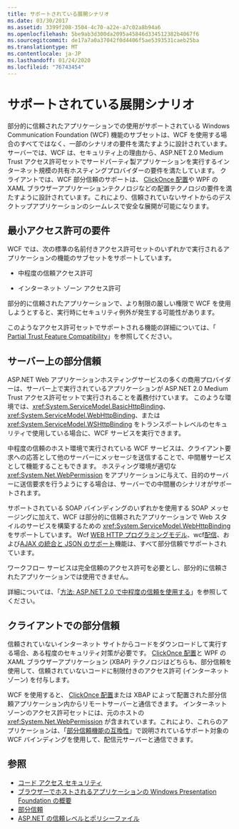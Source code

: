 ```yaml
---
title: サポートされている展開シナリオ
ms.date: 03/30/2017
ms.assetid: 3399f208-3504-4c70-a22e-a7c02a8b94a6
ms.openlocfilehash: 5be9ab3d300da2095a45846d334512382b4067f6
ms.sourcegitcommit: de17a7a0a37042f0d4406f5ae5393531caeb25ba
ms.translationtype: MT
ms.contentlocale: ja-JP
ms.lasthandoff: 01/24/2020
ms.locfileid: "76743454"
---
```

# <a name="supported-deployment-scenarios"></a>サポートされている展開シナリオ

部分的に信頼されたアプリケーションでの使用がサポートされている Windows Communication Foundation (WCF) 機能のサブセットは、WCF を使用する場合のすべてではなく、一部のシナリオの要件を満たすように設計されています。 サーバーでは、WCF は、セキュリティ上の理由から、ASP.NET 2.0 Medium Trust アクセス許可セットでサードパーティ製アプリケーションを実行するインターネット規模の共有ホスティングプロバイダーの要件を満たしています。 クライアントでは、WCF 部分信頼のサポートは、 [ClickOnce 配置](/visualstudio/deployment/clickonce-security-and-deployment)や WPF の XAML ブラウザーアプリケーションテクノロジなどの配置テクノロジの要件を満たすように設計されています。これにより、信頼されていないサイトからのデスクトップアプリケーションのシームレスで安全な展開が可能になります。

## <a name="minimum-permission-requirements"></a>最小アクセス許可の要件

WCF では、次の標準の名前付きアクセス許可セットのいずれかで実行されるアプリケーションの機能のサブセットをサポートしています。

- 中程度の信頼アクセス許可

- インターネット ゾーン アクセス許可

部分的に信頼されたアプリケーションで、より制限の厳しい権限で WCF を使用しようとすると、実行時にセキュリティ例外が発生する可能性があります。

このようなアクセス許可セットでサポートされる機能の詳細については、「 [Partial Trust Feature Compatibility](partial-trust-feature-compatibility.md)」を参照してください。

## <a name="partial-trust-on-the-server"></a>サーバー上の部分信頼

ASP.NET Web アプリケーションホスティングサービスの多くの商用プロバイダーは、サーバー上で実行されているアプリケーションが ASP.NET 2.0 Medium Trust アクセス許可セットで実行されることを義務付けています。 このような環境では、<xref:System.ServiceModel.BasicHttpBinding>、<xref:System.ServiceModel.WebHttpBinding>、または <xref:System.ServiceModel.WSHttpBinding> をトランスポートレベルのセキュリティで使用している場合に、WCF サービスを実行できます。

中程度の信頼のホスト環境で実行されている WCF サービスは、クライアント要求への応答として他のサーバーにメッセージを送信することで、中間層サービスとして機能することもできます。 ホスティング環境が適切な <xref:System.Net.WebPermission> をアプリケーションに与えて、目的のサーバーに送信要求を行うようにする場合は、サーバーでの中間層のシナリオがサポートされます。

サポートされている SOAP バインディングのいずれかを使用する SOAP メッセージングに加えて、WCF は部分的に信頼されたアプリケーションで Web スタイルのサービスを構築するための <xref:System.ServiceModel.WebHttpBinding> をサポートしています。 Wcf [WEB HTTP プログラミングモデル](wcf-web-http-programming-model.md)、wcf[配信](wcf-syndication.md)、および[AJAX の統合と JSON のサポート](ajax-integration-and-json-support.md)機能は、すべて部分信頼でサポートされています。

ワークフロー サービスは完全信頼のアクセス許可を必要とし、部分的に信頼されたアプリケーションでは使用できません。

詳細については、「[方法: ASP.NET 2.0 で中程度の信頼を使用する](https://docs.microsoft.com/previous-versions/msp-n-p/ff648344(v=pandp.10))」を参照してください。

## <a name="partial-trust-on-the-client"></a>クライアントでの部分信頼

信頼されていないインターネット サイトからコードをダウンロードして実行する場合、ある程度のセキュリティ対策が必要です。 [ClickOnce 配置](/visualstudio/deployment/clickonce-security-and-deployment)と WPF の XAML ブラウザーアプリケーション (XBAP) テクノロジはどちらも、部分信頼を使用して、信頼されていないコードに制限付きのアクセス許可 (インターネットゾーン) を付与します。

WCF を使用すると、 [ClickOnce 配置](/visualstudio/deployment/clickonce-security-and-deployment)または XBAP によって配置された部分信頼アプリケーション内からリモートサーバーと通信できます。 インターネットゾーンのアクセス許可セットには、元のホストの <xref:System.Net.WebPermission> が含まれています。これにより、これらのアプリケーションは、「[部分信頼機能の互換性](partial-trust-feature-compatibility.md)」で説明されているサポート対象の WCF バインディングを使用して、配信元サーバーと通信できます。

## <a name="see-also"></a>参照

- [コード アクセス セキュリティ](../../misc/code-access-security.md)
- [ブラウザーでホストされるアプリケーションの Windows Presentation Foundation の概要](../../wpf/app-development/wpf-xaml-browser-applications-overview.md)
- [部分信頼](partial-trust.md)
- [ASP.NET の信頼レベルとポリシーファイル](https://docs.microsoft.com/previous-versions/wyts434y(v=vs.140))
